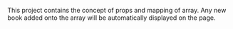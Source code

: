 This project contains the concept of props and mapping of array.
Any new book added onto the array will be automatically displayed on the page.
